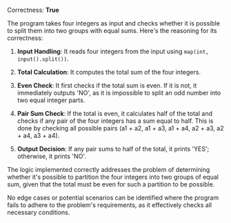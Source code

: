 Correctness: **True**

The program takes four integers as input and checks whether it is possible to split them into two groups with equal sums. Here's the reasoning for its correctness:

1. **Input Handling**: It reads four integers from the input using `map(int, input().split())`.

2. **Total Calculation**: It computes the total sum of the four integers.

3. **Even Check**: It first checks if the total sum is even. If it is not, it immediately outputs 'NO', as it is impossible to split an odd number into two equal integer parts.

4. **Pair Sum Check**: If the total is even, it calculates half of the total and checks if any pair of the four integers has a sum equal to half. This is done by checking all possible pairs (a1 + a2, a1 + a3, a1 + a4, a2 + a3, a2 + a4, a3 + a4).

5. **Output Decision**: If any pair sums to half of the total, it prints 'YES'; otherwise, it prints 'NO'.

The logic implemented correctly addresses the problem of determining whether it's possible to partition the four integers into two groups of equal sum, given that the total must be even for such a partition to be possible. 

No edge cases or potential scenarios can be identified where the program fails to adhere to the problem's requirements, as it effectively checks all necessary conditions.